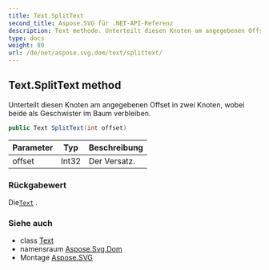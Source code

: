 ```yaml
---
title: Text.SplitText
second_title: Aspose.SVG für .NET-API-Referenz
description: Text methode. Unterteilt diesen Knoten am angegebenen Offset in zwei Knoten wobei beide als Geschwister im Baum verbleiben.
type: docs
weight: 80
url: /de/net/aspose.svg.dom/text/splittext/
---
```

## Text.SplitText method

Unterteilt diesen Knoten am angegebenen Offset in zwei Knoten, wobei beide als Geschwister im Baum verbleiben.

```csharp
public Text SplitText(int offset)
```

| Parameter | Typ | Beschreibung |
| --- | --- | --- |
| offset | Int32 | Der Versatz. |

### Rückgabewert

Die[`Text`](../) .

### Siehe auch

* class [Text](../)
* namensraum [Aspose.Svg.Dom](../../text/)
* Montage [Aspose.SVG](../../../)


